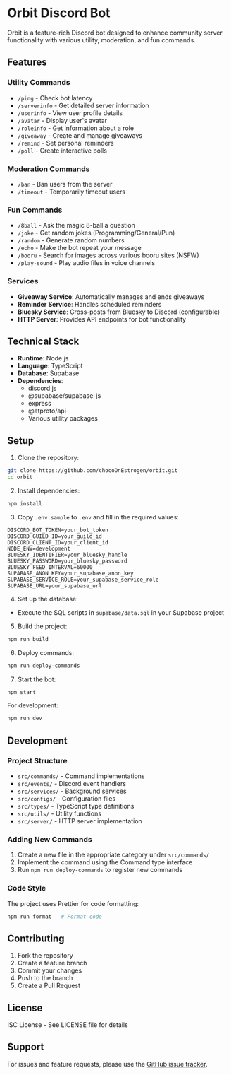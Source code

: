 # Orbit Discord Bot

Orbit is a feature-rich Discord bot designed to enhance community server functionality with various utility, moderation, and fun commands.

## Features

### Utility Commands
- `/ping` - Check bot latency
- `/serverinfo` - Get detailed server information
- `/userinfo` - View user profile details
- `/avatar` - Display user's avatar
- `/roleinfo` - Get information about a role
- `/giveaway` - Create and manage giveaways
- `/remind` - Set personal reminders
- `/poll` - Create interactive polls

### Moderation Commands
- `/ban` - Ban users from the server
- `/timeout` - Temporarily timeout users

### Fun Commands
- `/8ball` - Ask the magic 8-ball a question
- `/joke` - Get random jokes (Programming/General/Pun)
- `/random` - Generate random numbers
- `/echo` - Make the bot repeat your message
- `/booru` - Search for images across various booru sites (NSFW)
- `/play-sound` - Play audio files in voice channels

### Services
- **Giveaway Service**: Automatically manages and ends giveaways
- **Reminder Service**: Handles scheduled reminders
- **Bluesky Service**: Cross-posts from Bluesky to Discord (configurable)
- **HTTP Server**: Provides API endpoints for bot functionality

## Technical Stack

- **Runtime**: Node.js
- **Language**: TypeScript
- **Database**: Supabase
- **Dependencies**:
  - discord.js
  - @supabase/supabase-js
  - express
  - @atproto/api
  - Various utility packages

## Setup

1. Clone the repository:

```bash
git clone https://github.com/chocoOnEstrogen/orbit.git
cd orbit
```

2. Install dependencies:

```bash
npm install
```

3. Copy `.env.sample` to `.env` and fill in the required values:

```env
DISCORD_BOT_TOKEN=your_bot_token
DISCORD_GUILD_ID=your_guild_id
DISCORD_CLIENT_ID=your_client_id
NODE_ENV=development
BLUESKY_IDENTIFIER=your_bluesky_handle
BLUESKY_PASSWORD=your_bluesky_password
BLUESKY_FEED_INTERVAL=60000
SUPABASE_ANON_KEY=your_supabase_anon_key
SUPABASE_SERVICE_ROLE=your_supabase_service_role
SUPABASE_URL=your_supabase_url
```

4. Set up the database:
- Execute the SQL scripts in `supabase/data.sql` in your Supabase project

5. Build the project:

```bash
npm run build
```

6. Deploy commands:

```bash
npm run deploy-commands
```

7. Start the bot:

```bash
npm start
```

For development:

```bash
npm run dev
```

## Development

### Project Structure
- `src/commands/` - Command implementations
- `src/events/` - Discord event handlers
- `src/services/` - Background services
- `src/configs/` - Configuration files
- `src/types/` - TypeScript type definitions
- `src/utils/` - Utility functions
- `src/server/` - HTTP server implementation

### Adding New Commands
1. Create a new file in the appropriate category under `src/commands/`
2. Implement the command using the Command type interface
3. Run `npm run deploy-commands` to register new commands

### Code Style
The project uses Prettier for code formatting:

```bash
npm run format   # Format code
```

## Contributing

1. Fork the repository
2. Create a feature branch
3. Commit your changes
4. Push to the branch
5. Create a Pull Request

## License

ISC License - See LICENSE file for details

## Support

For issues and feature requests, please use the [GitHub issue tracker](https://github.com/chocoOnEstrogen/orbit/issues).